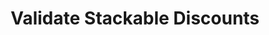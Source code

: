 ---
title: Validate Stackable Discounts
type: endpoint
category: 639ba2628407100061f5faac
slug: validate-stacked-discounts
parentDoc: 639ba2658407100061f5fab5
hidden: false
order: 6
---